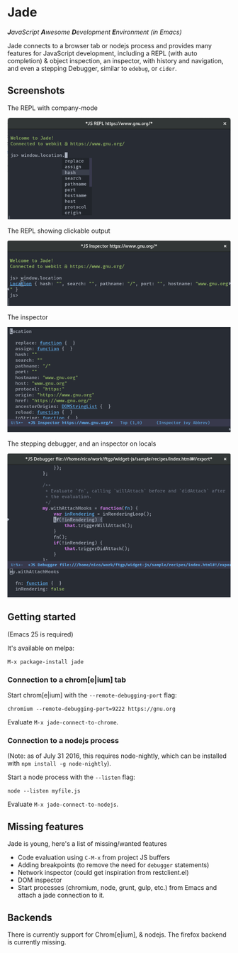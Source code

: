 # Jade 
_**J**avaScript **A**wesome **D**evelopment **E**nvironment (in Emacs)_

Jade connects to a browser tab or nodejs process and provides many features for
JavaScript development, including a REPL (with auto completion) & object
inspection, an inspector, with history and navigation, and even a stepping
Debugger, similar to `edebug`, or `cider`.

## Screenshots

The REPL with company-mode

![REPL](./screenshots/repl.png)

The REPL showing clickable output

![REPL](./screenshots/repl2.png)

The inspector

![REPL](./screenshots/inspector.png)

The stepping debugger, and an inspector on locals

![REPL](./screenshots/debugger.png)

## Getting started

(Emacs 25 is required)

It's available on melpa:

    M-x package-install jade

### Connection to a chrom[e|ium] tab

Start chrom[e|ium] with the `--remote-debugging-port` flag:

    chromium --remote-debugging-port=9222 https://gnu.org
    
Evaluate `M-x jade-connect-to-chrome`.

### Connection to a nodejs process

(Note: as of July 31 2016, this requires node-nightly, which can be installed with `npm install -g node-nightly`).

Start a node process with the `--listen` flag:

    node --listen myfile.js

Evaluate `M-x jade-connect-to-nodejs`.

## Missing features

Jade is young, here's a list of missing/wanted features

- Code evaluation using `C-M-x` from project JS buffers
- Adding breakpoints (to remove the need for `debugger` statements)
- Network inspector (could get inspiration from restclient.el)
- DOM inspector
- Start processes (chromium, node, grunt, gulp, etc.) from Emacs and attach a
  jade connection to it.

## Backends

There is currently support for Chrom[e|ium], & nodejs.  The firefox backend is
currently missing.


